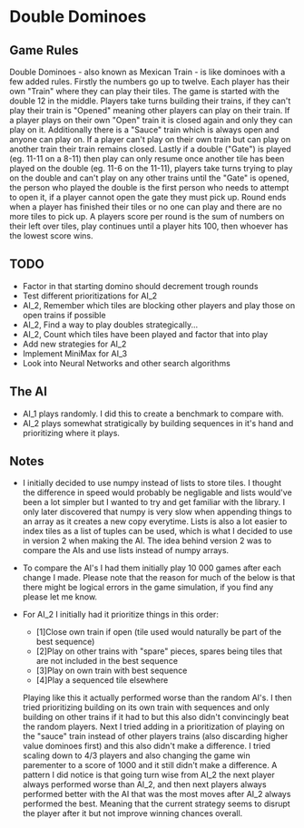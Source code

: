 # Double Dominoes

## Game Rules
Double Dominoes - also known as Mexican Train - is like dominoes with a few added rules. Firstly the numbers go up to twelve. Each player has their own "Train" where they can play their tiles. The game is started with the double 12 in the middle. Players take turns building their trains, if they can't play their train is "Opened" meaning other players can play on their train. If a player plays on their own "Open" train it is closed again and only they can play on it. Additionally there is a "Sauce" train which is always open and anyone can play on. If a player can't play on their own train but can play on another train their train remains closed. Lastly if a double ("Gate") is played (eg. 11-11 on a 8-11) then play can only resume once another tile has been played on the double (eg. 11-6 on the 11-11), players take turns trying to play on the double and can't play on any other trains until the "Gate" is opened, the person who played the double is the first person who needs to attempt to open it, if a player cannot open the gate they must pick up. Round ends when a player has finished their tiles or no one can play and there are no more tiles to pick up. A players score per round is the sum of numbers on their left over tiles, play continues until a player hits 100, then whoever has the lowest score wins.

## TODO
- Factor in that starting domino should decrement trough rounds
- Test different prioritizations for AI_2
- AI_2, Remember which tiles are blocking other players and play those on open trains if possible
- AI_2, Find a way to play doubles strategically...
- AI_2, Count which tiles have been played and factor that into play 
- Add new strategies for AI_2
- Implement MiniMax for AI_3
- Look into Neural Networks and other search algorithms


## The AI
- AI_1 plays randomly. I did this to create a benchmark to compare with.
- AI_2 plays somewhat stratigically by building sequences in it's hand and prioritizing where it plays.

## Notes
- I initially decided to use numpy instead of lists to store tiles. I thought the difference in speed would probably be negligable and lists would've been a lot simpler but I wanted to try and get familiar with the library. I only later discovered that numpy is very slow when appending things to an array as it creates a new copy everytime. Lists is also a lot easier to index tiles as a list of tuples can be used, which is what I decided to use in version 2 when making the AI. The idea behind version 2 was to compare the AIs and use lists instead of numpy arrays.

- To compare the AI's I had them initially play 10 000 games after each change I made. Please note that the reason for much of the below is that there might be logical errors in the game simulation, if you find any please let me know.

- For AI_2 I initially had it prioritize things in this order:

  - [1]Close own train if open (tile used would naturally be part of the best sequence)
  - [2]Play on other trains with "spare" pieces, spares being tiles that are not included in the best sequence
  - [3]Play on own train with best sequence
  - [4]Play a sequenced tile elsewhere
  
  Playing like this it actually performed worse than the random AI's. I then tried prioritizing building on its own train with sequences and only building on other       trains if it had to but this also didn't convincingly beat the random players. Next I tried adding in a prioritization of playing on the "sauce" train instead of       other players trains (also discarding higher value dominoes first) and this also didn't make a difference. I tried scaling down to 4/3 players and also changing the   game win parementer to a score of 1000 and it still didn't make a difference. A pattern I did notice is that going turn wise from AI_2 the next player always           performed worse than AI_2, and then next players always performed better with the AI that was the most moves after AI_2 always performed the best. Meaning that the     current strategy seems to disrupt the player after it but not improve winning chances overall.
  
